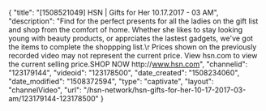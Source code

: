 {
    "title": "[1508521049] HSN | Gifts for Her 10.17.2017 - 03 AM",
    "description": "Find for the perfect presents for all the ladies on the gift list and shop from the comfort of home. Whether she likes to stay looking young with beauty products, or apprciates the lastest gadgets, we've got the items to complete the shoppping list.\r Prices shown on the previously recorded video may not represent the current price.  View hsn.com to view the current selling price.SHOP NOW http:\/\/www.hsn.com",
    "channelid": "123179144",
    "videoid": "123178500",
    "date_created": "1508234060",
    "date_modified": "1508372594",
    "type": "captivate",
    "layout": "channelVideo",
    "url": "\/hsn-network\/hsn-gifts-for-her-10-17-2017-03-am\/123179144-123178500"
}